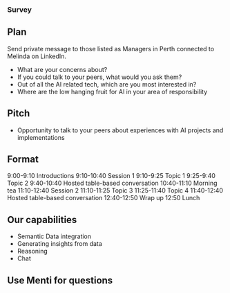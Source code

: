### Survey

## Plan

Send private message to those listed as Managers in Perth connected to Melinda on LinkedIn.

- What are your concerns about?
- If you could talk to your peers, what would you ask them?
- Out of all the AI related tech, which are you most interested in?
- Where are the low hanging fruit for AI in your area of responsibility

## Pitch

- Opportunity to talk to your peers about experiences with AI projects and implementations

## Format

9:00-9:10 Introductions
9:10-10:40 Session 1
9:10-9:25 Topic 1
9:25-9:40 Topic 2
9:40-10:40 Hosted table-based conversation
10:40-11:10 Morning tea
11:10-12:40 Session 2
11:10-11:25 Topic 3
11:25-11:40 Topic 4
11:40-12:40 Hosted table-based conversation
12:40-12:50 Wrap up
12:50 Lunch

## Our capabilities

- Semantic Data integration
- Generating insights from data
- Reasoning
- Chat

## Use Menti for questions
